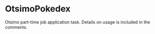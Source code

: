 # OtsimoPokedex
Otsimo part-time job application task. Details on usage is included in the comments.
